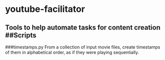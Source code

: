 # youtube-facilitator
Tools to help automate tasks for content creation
##Scripts
----------
###timestamps.py
From a collection of input movie files, create timestamps of them in alphabetical order, as if they were playing sequentially.
